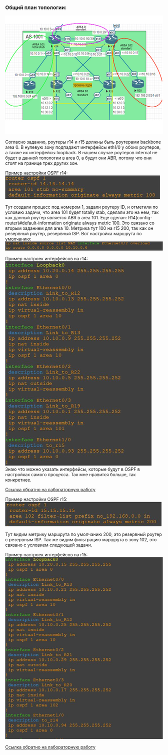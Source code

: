 ### Общий план топологии:
<img src='pic/Топология_OSPF.jpg'>  

Согласно заданию, роутеры r14 и r15 должны быть роутерами backbone area 0. В нулевую зону подпадают интерфейсы eth1/0 у обоих роутеров, а также их интерфейсы loopback. В нашем случае роутеров internal не будет в данной топологии в area 0, а будут они ABR, потому что они стоят на границе трех других зон.

Пример настройки OSPF r14:  
<img src='pic/router_ospf_1.JPG'>  

Тут создали процесс под номером 1, задали роутеру ID, и отметили по условию задачи, что area 101 будет totally stab, сделали это на нем, так как данный роутер является ABR в area 101. Еще сделан: R14(config-router)#default-information originate always metric 100. Это связано со вторым заданием для area 10. Метрика тут 100 на r15 200, так как он резервный роутер, резервный ISP. Вот настройка маршрута по умолчанию:  
<img src='pic/def_route_14.JPG'>

Пример настроек интерфейсов на r14:  
<img src='pic/all_if.JPG'>  
Знаю что можно указать интерфейсы, которые будут в OSPF в настройках самого процесса. Так мне нравится больше, так конкретнее.


[Ссылка обратно на лабораторную работу](/labs/lab05/README.md#)

Пример настройки OSPF r15:   
<img src='pic/router_ospf_1_r15.JPG'>

Тут видим метрику маршрута по умолчанию 200, это резервный роутер с резервным ISP. Так же видим фильтрацию маршрута в зону 102, это связано с условием следующей задачи.  

Пример настроек интерфейсов на r15:  
<img src='pic/all_if_r15.JPG'>  

[Ссылка обратно на лабораторную работу](/labs/lab05/README.md#)
